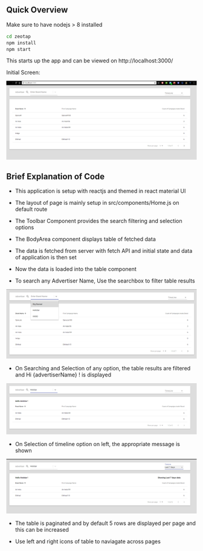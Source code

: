 ## Quick Overview

Make sure to have nodejs > 8 installed

```sh
cd zeotap
npm install
npm start
```

This starts up the app and can be viewed on http://localhost:3000/ 

Initial Screen:

<p align='center'>
<img src='Documentation/initialScreen.png' width='600' alt='npm start'>
</p>


## Brief Explanation of Code

* This application is setup with reactjs and themed in react material UI
* The layout of page is mainly setup in src/components/Home.js on default route
* The Toolbar Component provides the search filtering and selection options
* The BodyArea component displays table of fetched data
* The data is fetched from server with fetch API and initial state and data of application is then set
* Now the data is loaded into the table component 

* To search any Advertiser Name, Use the searchbox to filter table results
<p align='center'>
<img src='Documentation/filterAutoSuggestOptions.png' width='600' alt='npm start'>
</p>

* On Searching and Selection of any option, the table results are filtered and Hi {advertiserName} ! is displayed
<p align='center'>
<img src='Documentation/filteredResults.png' width='600' alt='npm start'>
</p>

* On Selection of timeline option on left, the appropriate message is shown
<p align='center'>
<img src='Documentation/timeLineSelection.png' width='600' alt='npm start'>
</p>

* The table is paginated and by default 5 rows are displayed per page and this can be increased 
  
* Use left and right icons of table to naviagate across pages 

